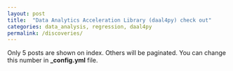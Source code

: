 ```yaml
---
layout: post
title:  "Data Analytics Acceleration Library (daal4py) check out"
categories: data_analysis, regression, daal4py
permalink: /discoveries/
---
```


Only 5 posts are shown on index. Others will be paginated. You can change this number in **_config.yml** file.
